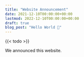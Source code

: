 ```yaml
---
title: "Website Announcement"
date: 2021-12-10T00:00:00+00:00
lastmod: 2022-12-10T00:00:00+00:00
draft: true
blog_post: "Hello World 👋"
---
```


{{< todo >}}

We announced this website.
